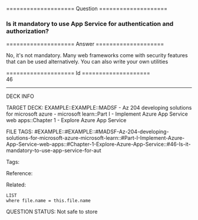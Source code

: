 ==================== Question ====================  

### Is it mandatory to use App Service for authentication and authorization?  

==================== Answer ====================  

No, it's not mandatory. Many web frameworks come with security features that can be used alternatively. You can also write your own utilities

==================== Id ====================  
46

---

DECK INFO

TARGET DECK: EXAMPLE::EXAMPLE::MADSF - Az 204 developing solutions for microsoft azure - microsoft learn::Part I - Implement Azure App Service web apps::Chapter 1 - Explore Azure App Service

FILE TAGS: #EXAMPLE::#EXAMPLE::#MADSF-Az-204-developing-solutions-for-microsoft-azure-microsoft-learn::#Part-I-Implement-Azure-App-Service-web-apps::#Chapter-1-Explore-Azure-App-Service::#46-Is-it-mandatory-to-use-app-service-for-aut

Tags:

Reference:

Related:

```dataview
LIST
where file.name = this.file.name
```

QUESTION STATUS: Not safe to store
